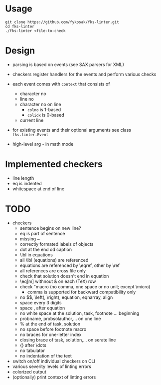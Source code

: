 # Usage

    git clone https://github.com/fykosak/fks-linter.git
    cd fks-linter
    ./fks-linter <file-to-check

# Design

  - parsing is based on events (see SAX parsers for XML)
  - checkers register handlers for the events and perform various checks
  - each event comes with `context` that consists of
    - character no
    - line no
    - character no on line
      - `colno` is 1-based
      - `colidx` is 0-based
    - current line
  - for existing events and their optional arguments see class `fks.linter.Event`

  -  high-level arg
    - in math mode

# Implemented checkers #

  - line length
  - eq is indented
  - whitespace at end of line
  
# TODO

  - checkers
    - sentence begins on new line?
    - eq is part of sentence
    - missing ~
    - correctly formated labels of objects
    - dot at the end od caption
    - \lbl in equations
    - all \lbl (equations) are referenced
    - equations are referenced by \eqref, other by \ref
    - all references are cross file only
    - check that solution doesn't end in equation
    - \eq[m] withnout & on each (TeX) row
    - check "macro (no comma, one space or no unit; except \micro)
      - comma is supported for backward compatibility only
    - no $$, \left(, \right), equation, eqnarray, align
    - space every 3 digits
    - space \, after equation
    - no white space at the solution, task, footnote ... beginning
    - probname, probsolauthor,... on one line
    - % at the end of task, solution
    - no space before footnote macro
    - no braces for one-letter index
    - closing brace of task, solution,... on serate line
    - {} after \dots
    - no tabulator
    - no indentation of the text
  - switch on/off individual checkers on CLI
  - various severity levels of linting errors
  - colorized output
  - (optionally) print context of linting errors
